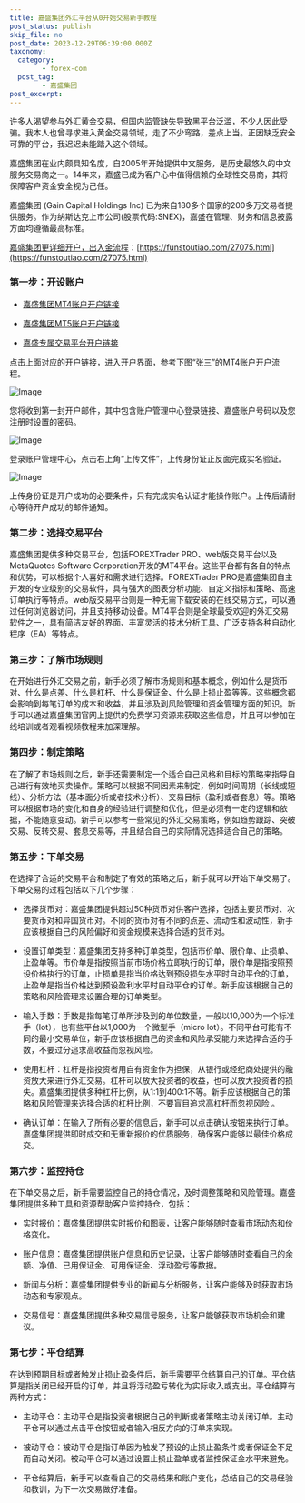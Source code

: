 ```yaml
---
title: 嘉盛集团外汇平台从0开始交易新手教程
post_status: publish
skip_file: no
post_date: 2023-12-29T06:39:00.000Z
taxonomy:
  category:
        - forex-com
  post_tag:
        - 嘉盛集团
post_excerpt: 
---
```

许多人渴望参与外汇黄金交易，但国内监管缺失导致黑平台泛滥，不少人因此受骗。我本人也曾寻求进入黄金交易领域，走了不少弯路，差点上当。正因缺乏安全可靠的平台，我迟迟未能踏入这个领域。

嘉盛集团在业内颇具知名度，自2005年开始提供中文服务，是历史最悠久的中文服务交易商之一。14年来，嘉盛已成为客户心中值得信赖的全球性交易商，其将保障客户资金安全视为己任。

嘉盛集团 (Gain Capital Holdings Inc) 已为来自180多个国家的200多万交易者提供服务。作为纳斯达克上市公司(股票代码:SNEX)，嘉盛在管理、财务和信息披露方面均遵循最高标准。

[嘉盛集团更详细开户，出入金流程](https://funstoutiao.com/27075.html)：[https://funstoutiao.com/27075.html](https://funstoutiao.com/27075.html)

### 第一步：开设账户

* [嘉盛集团MT4账户开户链接](https://s.ssgg.net/jsmt4)

* [嘉盛集团MT5账户开户链接](https://s.ssgg.net/jsmt5)

* [嘉盛专属交易平台开户链接](https://s.ssgg.net/js)

点击上面对应的开户链接，进入开户界面，参考下图“张三”的MT4账户开户流程。

![Image](https://prod-files-secure.s3.us-west-2.amazonaws.com/39ed1227-6d7d-4570-be36-9ccd4a2c4241/7a167aea-686b-400d-af59-4e18eb607a40/640.png?X-Amz-Algorithm=AWS4-HMAC-SHA256&X-Amz-Content-Sha256=UNSIGNED-PAYLOAD&X-Amz-Credential=ASIAZI2LB466UCJA2JGM%2F20250303%2Fus-west-2%2Fs3%2Faws4_request&X-Amz-Date=20250303T101309Z&X-Amz-Expires=3600&X-Amz-Security-Token=IQoJb3JpZ2luX2VjEJr%2F%2F%2F%2F%2F%2F%2F%2F%2F%2FwEaCXVzLXdlc3QtMiJHMEUCIQC9Q9lrOCik2xMOChZM4TMLxzo2VaoBdJ%2FYVocNMdLzFAIgNXnrJdlJN%2BTBW%2B3MdO6eS75DAjM5oG%2FEe1V0yTAna2QqiAQI0%2F%2F%2F%2F%2F%2F%2F%2F%2F%2F%2FARAAGgw2Mzc0MjMxODM4MDUiDBL1BjLcutek4U8N4SrcAyd4oc5T6lBTkz2NgAegG4p9Ou1qMrY6JYyVgMBZe64YMOWtdwBdh%2BUD43irPyB4gjQp4JW0ydw%2F7LkZQkpRsa8dxggj840BgrhLYH2Y9G5aZIgm%2FjUOE5nWGxec4avjzDGCiRTdWcm6RR5sPZHrgdhW2w9ckp1ZL3EJ3xxm0oMhSRF7vZUA66FqDK9ee8%2FICyn4pUs47xhdMQybPoxAAuTpD2wC66w0MYOYzyj%2FwLZwotrkmtRYY08nR41%2F9tfbazBlEQ0LLbRhDPQd6kaxvUxLoI0qRLywF%2BV%2FeqrHS3eS8%2BGIRPkBZ7yjlC6BzLfiJ1cTT4q4NbI7fnTP1ewj6h6iyX1t%2FRa5Ns9fZU%2B5sbgL%2BZ9d%2FjD5wkjBaB1War6TPL2%2Bgi1r61tBP%2Ft8a2DKz2pMCNYkd8zrSiRdKRlqXopvGY1FNayVvwWzPUT04l9V6VucnwWZfUGB3vMbv9WnocMM09ht078JOJtPe%2FqeynrlGV0Ng6PmqWYSty4qrPk%2FBfexDmgBLuGuOiw%2Ft%2BF2WZUHu1lb4C7A15EaEoOEG7ldqzPqNrHOa%2F2i%2Fb5bAcp%2BPs1is%2BQ8xHNmgKs7YVjxu1qrGjNOUbdNaiinNyasbtDbn27qMfVxCeG12m65MN37lb4GOqUBnzel7CPbxLA9BuKRHvRrZmHJKZt7095W5ej%2F3PO80dpDJGWjNXEA1lOOmYx%2Fc8%2Fy3G4e8hH6Tvb0%2B%2FHMZOIGmm7qokyqxjUV9FMRFJLsuDsFJG7QtLhazQIxD0VsyVT64kcgcsDCxYcUVdyJPS493GmWRn5OXnW1MhkyYitxI9%2FbHaePnbDAECNh6DC7tiO5k1%2F55vTHhfWcMTdlplQ8xzxmknkq&X-Amz-Signature=1fe923ee05d699a22819846a0c601739847b372fa5d76a06d1805f610fc7442b&X-Amz-SignedHeaders=host&x-id=GetObject)

您将收到第一封开户邮件，其中包含账户管理中心登录链接、嘉盛账户号码以及您注册时设置的密码。

![Image](https://prod-files-secure.s3.us-west-2.amazonaws.com/39ed1227-6d7d-4570-be36-9ccd4a2c4241/eaa1c6b3-2877-4284-a0e1-530e222c27fb/image.png?X-Amz-Algorithm=AWS4-HMAC-SHA256&X-Amz-Content-Sha256=UNSIGNED-PAYLOAD&X-Amz-Credential=ASIAZI2LB466UCJA2JGM%2F20250303%2Fus-west-2%2Fs3%2Faws4_request&X-Amz-Date=20250303T101309Z&X-Amz-Expires=3600&X-Amz-Security-Token=IQoJb3JpZ2luX2VjEJr%2F%2F%2F%2F%2F%2F%2F%2F%2F%2FwEaCXVzLXdlc3QtMiJHMEUCIQC9Q9lrOCik2xMOChZM4TMLxzo2VaoBdJ%2FYVocNMdLzFAIgNXnrJdlJN%2BTBW%2B3MdO6eS75DAjM5oG%2FEe1V0yTAna2QqiAQI0%2F%2F%2F%2F%2F%2F%2F%2F%2F%2F%2FARAAGgw2Mzc0MjMxODM4MDUiDBL1BjLcutek4U8N4SrcAyd4oc5T6lBTkz2NgAegG4p9Ou1qMrY6JYyVgMBZe64YMOWtdwBdh%2BUD43irPyB4gjQp4JW0ydw%2F7LkZQkpRsa8dxggj840BgrhLYH2Y9G5aZIgm%2FjUOE5nWGxec4avjzDGCiRTdWcm6RR5sPZHrgdhW2w9ckp1ZL3EJ3xxm0oMhSRF7vZUA66FqDK9ee8%2FICyn4pUs47xhdMQybPoxAAuTpD2wC66w0MYOYzyj%2FwLZwotrkmtRYY08nR41%2F9tfbazBlEQ0LLbRhDPQd6kaxvUxLoI0qRLywF%2BV%2FeqrHS3eS8%2BGIRPkBZ7yjlC6BzLfiJ1cTT4q4NbI7fnTP1ewj6h6iyX1t%2FRa5Ns9fZU%2B5sbgL%2BZ9d%2FjD5wkjBaB1War6TPL2%2Bgi1r61tBP%2Ft8a2DKz2pMCNYkd8zrSiRdKRlqXopvGY1FNayVvwWzPUT04l9V6VucnwWZfUGB3vMbv9WnocMM09ht078JOJtPe%2FqeynrlGV0Ng6PmqWYSty4qrPk%2FBfexDmgBLuGuOiw%2Ft%2BF2WZUHu1lb4C7A15EaEoOEG7ldqzPqNrHOa%2F2i%2Fb5bAcp%2BPs1is%2BQ8xHNmgKs7YVjxu1qrGjNOUbdNaiinNyasbtDbn27qMfVxCeG12m65MN37lb4GOqUBnzel7CPbxLA9BuKRHvRrZmHJKZt7095W5ej%2F3PO80dpDJGWjNXEA1lOOmYx%2Fc8%2Fy3G4e8hH6Tvb0%2B%2FHMZOIGmm7qokyqxjUV9FMRFJLsuDsFJG7QtLhazQIxD0VsyVT64kcgcsDCxYcUVdyJPS493GmWRn5OXnW1MhkyYitxI9%2FbHaePnbDAECNh6DC7tiO5k1%2F55vTHhfWcMTdlplQ8xzxmknkq&X-Amz-Signature=a2da1dc42dab36e4ec0ba3277a0133c7136a61ee86fe6a047d473ca9785e66ef&X-Amz-SignedHeaders=host&x-id=GetObject)

登录账户管理中心，点击右上角“上传文件”，上传身份证正反面完成实名验证。

![Image](https://prod-files-secure.s3.us-west-2.amazonaws.com/39ed1227-6d7d-4570-be36-9ccd4a2c4241/54090639-09fc-46b4-a135-e0289f707147/image.png?X-Amz-Algorithm=AWS4-HMAC-SHA256&X-Amz-Content-Sha256=UNSIGNED-PAYLOAD&X-Amz-Credential=ASIAZI2LB466UCJA2JGM%2F20250303%2Fus-west-2%2Fs3%2Faws4_request&X-Amz-Date=20250303T101309Z&X-Amz-Expires=3600&X-Amz-Security-Token=IQoJb3JpZ2luX2VjEJr%2F%2F%2F%2F%2F%2F%2F%2F%2F%2FwEaCXVzLXdlc3QtMiJHMEUCIQC9Q9lrOCik2xMOChZM4TMLxzo2VaoBdJ%2FYVocNMdLzFAIgNXnrJdlJN%2BTBW%2B3MdO6eS75DAjM5oG%2FEe1V0yTAna2QqiAQI0%2F%2F%2F%2F%2F%2F%2F%2F%2F%2F%2FARAAGgw2Mzc0MjMxODM4MDUiDBL1BjLcutek4U8N4SrcAyd4oc5T6lBTkz2NgAegG4p9Ou1qMrY6JYyVgMBZe64YMOWtdwBdh%2BUD43irPyB4gjQp4JW0ydw%2F7LkZQkpRsa8dxggj840BgrhLYH2Y9G5aZIgm%2FjUOE5nWGxec4avjzDGCiRTdWcm6RR5sPZHrgdhW2w9ckp1ZL3EJ3xxm0oMhSRF7vZUA66FqDK9ee8%2FICyn4pUs47xhdMQybPoxAAuTpD2wC66w0MYOYzyj%2FwLZwotrkmtRYY08nR41%2F9tfbazBlEQ0LLbRhDPQd6kaxvUxLoI0qRLywF%2BV%2FeqrHS3eS8%2BGIRPkBZ7yjlC6BzLfiJ1cTT4q4NbI7fnTP1ewj6h6iyX1t%2FRa5Ns9fZU%2B5sbgL%2BZ9d%2FjD5wkjBaB1War6TPL2%2Bgi1r61tBP%2Ft8a2DKz2pMCNYkd8zrSiRdKRlqXopvGY1FNayVvwWzPUT04l9V6VucnwWZfUGB3vMbv9WnocMM09ht078JOJtPe%2FqeynrlGV0Ng6PmqWYSty4qrPk%2FBfexDmgBLuGuOiw%2Ft%2BF2WZUHu1lb4C7A15EaEoOEG7ldqzPqNrHOa%2F2i%2Fb5bAcp%2BPs1is%2BQ8xHNmgKs7YVjxu1qrGjNOUbdNaiinNyasbtDbn27qMfVxCeG12m65MN37lb4GOqUBnzel7CPbxLA9BuKRHvRrZmHJKZt7095W5ej%2F3PO80dpDJGWjNXEA1lOOmYx%2Fc8%2Fy3G4e8hH6Tvb0%2B%2FHMZOIGmm7qokyqxjUV9FMRFJLsuDsFJG7QtLhazQIxD0VsyVT64kcgcsDCxYcUVdyJPS493GmWRn5OXnW1MhkyYitxI9%2FbHaePnbDAECNh6DC7tiO5k1%2F55vTHhfWcMTdlplQ8xzxmknkq&X-Amz-Signature=63c3ebdd9759d66ba727e389e3c4961e10044a660dc1f34cf1b1233bfa7e3bae&X-Amz-SignedHeaders=host&x-id=GetObject)

上传身份证是开户成功的必要条件，只有完成实名认证才能操作账户。上传后请耐心等待开户成功的邮件通知。

### 第二步：选择交易平台

嘉盛集团提供多种交易平台，包括FOREXTrader PRO、web版交易平台以及MetaQuotes Software Corporation开发的MT4平台。这些平台都有各自的特点和优势，可以根据个人喜好和需求进行选择。FOREXTrader PRO是嘉盛集团自主开发的专业级别的交易软件，具有强大的图表分析功能、自定义指标和策略、高速订单执行等特点。web版交易平台则是一种无需下载安装的在线交易方式，可以通过任何浏览器访问，并且支持移动设备。MT4平台则是全球最受欢迎的外汇交易软件之一，具有简洁友好的界面、丰富灵活的技术分析工具、广泛支持各种自动化程序（EA）等特点。

### 第三步：了解市场规则

在开始进行外汇交易之前，新手必须了解市场规则和基本概念，例如什么是货币对、什么是点差、什么是杠杆、什么是保证金、什么是止损止盈等等。这些概念都会影响到每笔订单的成本和收益，并且涉及到风险管理和资金管理方面的知识。新手可以通过嘉盛集团官网上提供的免费学习资源来获取这些信息，并且可以参加在线培训或者观看视频教程来加深理解。

### 第四步：制定策略

在了解了市场规则之后，新手还需要制定一个适合自己风格和目标的策略来指导自己进行有效地买卖操作。策略可以根据不同因素来制定，例如时间周期（长线或短线）、分析方法（基本面分析或者技术分析）、交易目标（盈利或者套息）等。策略可以根据市场的变化和自身的经验进行调整和优化，但是必须有一定的逻辑和依据，不能随意变动。新手可以参考一些常见的外汇交易策略，例如趋势跟踪、突破交易、反转交易、套息交易等，并且结合自己的实际情况选择适合自己的策略。

### 第五步：下单交易

在选择了合适的交易平台和制定了有效的策略之后，新手就可以开始下单交易了。下单交易的过程包括以下几个步骤：

* 选择货币对：嘉盛集团提供超过50种货币对供客户选择，包括主要货币对、次要货币对和异国货币对。不同的货币对有不同的点差、流动性和波动性，新手应该根据自己的风险偏好和资金规模来选择合适的货币对。

* 设置订单类型：嘉盛集团支持多种订单类型，包括市价单、限价单、止损单、止盈单等。市价单是指按照当前市场价格立即执行的订单，限价单是指按照预设价格执行的订单，止损单是指当价格达到预设损失水平时自动平仓的订单，止盈单是指当价格达到预设盈利水平时自动平仓的订单。新手应该根据自己的策略和风险管理来设置合理的订单类型。

* 输入手数：手数是指每笔订单所涉及到的单位数量，一般以10,000为一个标准手（lot），也有些平台以1,000为一个微型手（micro lot）。不同平台可能有不同的最小交易单位，新手应该根据自己的资金和风险承受能力来选择合适的手数，不要过分追求高收益而忽视风险。

* 使用杠杆：杠杆是指投资者用自有资金作为担保，从银行或经纪商处提供的融资放大来进行外汇交易。杠杆可以放大投资者的收益，也可以放大投资者的损失。嘉盛集团提供多种杠杆比例，从1:1到400:1不等。新手应该根据自己的策略和风险管理来选择合适的杠杆比例，不要盲目追求高杠杆而忽视风险 。

* 确认订单：在输入了所有必要的信息后，新手可以点击确认按钮来执行订单。嘉盛集团提供即时成交和无重新报价的优质服务，确保客户能够以最佳价格成交。

### 第六步：监控持仓

在下单交易之后，新手需要监控自己的持仓情况，及时调整策略和风险管理。嘉盛集团提供多种工具和资源帮助客户监控持仓，包括：

* 实时报价：嘉盛集团提供实时报价和图表，让客户能够随时查看市场动态和价格变化。

* 账户信息：嘉盛集团提供账户信息和历史记录，让客户能够随时查看自己的余额、净值、已用保证金、可用保证金、浮动盈亏等数据。

* 新闻与分析：嘉盛集团提供专业的新闻与分析服务，让客户能够及时获取市场动态和专家观点。

* 交易信号：嘉盛集团提供多种交易信号服务，让客户能够获取市场机会和建议。

### 第七步：平仓结算

在达到预期目标或者触发止损止盈条件后，新手需要平仓结算自己的订单。平仓结算是指关闭已经开启的订单，并且将浮动盈亏转化为实际收入或支出。平仓结算有两种方式：

* 主动平仓：主动平仓是指投资者根据自己的判断或者策略主动关闭订单。主动平仓可以通过点击平仓按钮或者输入相反方向的订单来实现。

* 被动平仓：被动平仓是指订单因为触发了预设的止损止盈条件或者保证金不足而自动关闭。被动平仓可以通过设置止损止盈单或者监控保证金水平来避免。

* 平仓结算后，新手可以查看自己的交易结果和账户变化，总结自己的交易经验和教训，为下一次交易做好准备。